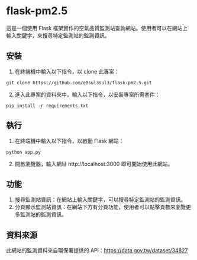 # flask-pm2.5
這是一個使用 Flask 框架實作的空氣品質監測站查詢網站。使用者可以在網站上輸入關鍵字，來搜尋特定監測站的監測資訊。

## 安裝
1. 在終端機中輸入以下指令，以 clone 此專案：
```
git clone https://github.com/q0sul3sul3/flask-pm2.5.git
```
2. 進入此專案的資料夾中，輸入以下指令，以安裝專案所需套件：
```
pip install -r requirements.txt
```

## 執行
1. 在終端機中輸入以下指令，以啟動 Flask 網站：
```
python app.py
```
2. 開啟瀏覽器，輸入網址 http://localhost:3000 即可開始使用此網站。

## 功能
1. 搜尋監測站資訊：在網站上輸入關鍵字，可以搜尋特定監測站的監測資訊。
2. 分頁顯示監測站資訊：在網站下方有分頁功能，使用者可以點擊頁數來瀏覽更多監測站的監測資訊。

## 資料來源
此網站的監測資料來自環保署提供的 API：https://data.gov.tw/dataset/34827
